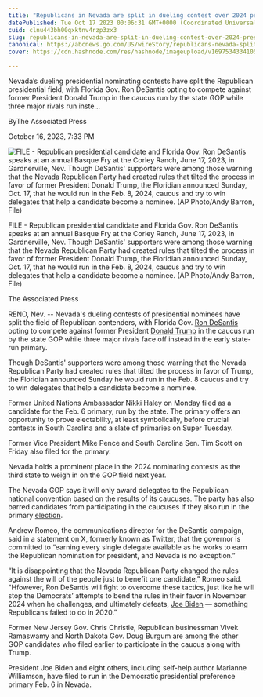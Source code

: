 ```yaml
---
title: "Republicans in Nevada are split in dueling contest over 2024 presidential nomination"
datePublished: Tue Oct 17 2023 00:06:31 GMT+0000 (Coordinated Universal Time)
cuid: clnu443bh00qxktnv4rzp3zx3
slug: republicans-in-nevada-are-split-in-dueling-contest-over-2024-presidential-nomination-1
canonical: https://abcnews.go.com/US/wireStory/republicans-nevada-split-dueling-contest-2024-presidential-nomination-104027067
cover: https://cdn.hashnode.com/res/hashnode/imageupload/v1697534334105/a4e04b5a-3aad-4295-aa56-328b01f21027.jpeg

---
```


Nevada’s dueling presidential nominating contests have split the Republican presidential field, with Florida Gov. Ron DeSantis opting to compete against former President Donald Trump in the caucus run by the state GOP while three major rivals run inste...

ByThe Associated Press

October 16, 2023, 7:33 PM

![FILE - Republican presidential candidate and Florida Gov. Ron DeSantis speaks at an annual Basque Fry at the Corley Ranch, June 17, 2023, in Gardnerville, Nev. Though DeSantis' supporters were among those warning that the Nevada Republican Party had created rules that tilted the process in favor of former President Donald Trump, the Floridian announced Sunday, Oct. 17, that he would run in the Feb. 8, 2024, caucus and try to win delegates that help a candidate become a nominee. (AP Photo/Andy Barron, File)](https://cdn.hashnode.com/res/hashnode/imageupload/v1697534333836/89f5bdb8-2e37-421d-9a43-0334c1793d54.jpeg)

FILE - Republican presidential candidate and Florida Gov. Ron DeSantis speaks at an annual Basque Fry at the Corley Ranch, June 17, 2023, in Gardnerville, Nev. Though DeSantis' supporters were among those warning that the Nevada Republican Party had created rules that tilted the process in favor of former President Donald Trump, the Floridian announced Sunday, Oct. 17, that he would run in the Feb. 8, 2024, caucus and try to win delegates that help a candidate become a nominee. (AP Photo/Andy Barron, File)

The Associated Press

RENO, Nev. -- Nevada's dueling contests of presidential nominees have split the field of Republican contenders, with Florida Gov. [Ron DeSantis](https://abcnews.go.com/alerts/RonDeSantis) opting to compete against former President [Donald Trump](https://abcnews.go.com/alerts/DonaldTrump) in the caucus run by the state GOP while three major rivals face off instead in the early state-run primary.

Though DeSantis' supporters were among those warning that the Nevada Republican Party had created rules that tilted the process in favor of Trump, the Floridian announced Sunday he would run in the Feb. 8 caucus and try to win delegates that help a candidate become a nominee.

Former United Nations Ambassador Nikki Haley on Monday filed as a candidate for the Feb. 6 primary, run by the state. The primary offers an opportunity to prove electability, at least symbolically, before crucial contests in South Carolina and a slate of primaries on Super Tuesday.

Former Vice President Mike Pence and South Carolina Sen. Tim Scott on Friday also filed for the primary.

Nevada holds a prominent place in the 2024 nominating contests as the third state to weigh in on the GOP field next year.

The Nevada GOP says it will only award delegates to the Republican national convention based on the results of its caucuses. The party has also barred candidates from participating in the caucuses if they also run in the primary [election](https://abcnews.go.com/alerts/Elections).

Andrew Romeo, the communications director for the DeSantis campaign, said in a statement on X, formerly known as Twitter, that the governor is committed to “earning every single delegate available as he works to earn the Republican nomination for president, and Nevada is no exception.”

“It is disappointing that the Nevada Republican Party changed the rules against the will of the people just to benefit one candidate,” Romeo said. "Hfowever, Ron DeSantis will fight to overcome these tactics, just like he will stop the Democrats’ attempts to bend the rules in their favor in November 2024 when he challenges, and ultimately defeats, [Joe Biden](https://abcnews.go.com/alerts/JoeBiden) — something Republicans failed to do in 2020.”

Former New Jersey Gov. Chris Christie, Republican businessman Vivek Ramaswamy and North Dakota Gov. Doug Burgum are among the other GOP candidates who filed earlier to participate in the caucus along with Trump.

President Joe Biden and eight others, including self-help author Marianne Williamson, have filed to run in the Democratic presidential preference primary Feb. 6 in Nevada.